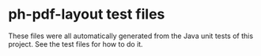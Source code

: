 # ph-pdf-layout test files

These files were all automatically generated from the Java unit tests of this project.
See the test files for how to do it.
